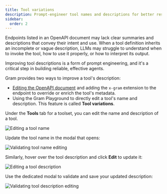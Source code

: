 ```yaml
---
title: Tool variations
description: Prompt-engineer tool names and descriptions for better results
sidebar:
  order: 2
---
```


Endpoints listed in an OpenAPI document may lack clear summaries and descriptions that convey their intent and use. When a tool definition inherits an incomplete or vague description, LLMs may struggle to understand when to invoke the tool, how to use it properly, or how to interpret its output. 

Improving tool descriptions is a form of prompt engineering, and it's a critical step in building reliable, effective agents.

Gram provides two ways to improve a tool's description:

- [Editing the OpenAPI document](/concepts/openapi#using-the-x-gram-extension) and adding the `x-gram` extension to the endpoint to override or enrich the tool's metadata.
- Using the Gram Playground to directly edit a tool's name and description. This feature is called **Tool variations**.

Under the **Tools** tab for a toolset, you can edit the name and description of a tool.

![Editing a tool name](/img/concepts/tool-variations/editing-tool-name.png)

Update the tool name in the modal that opens:

![Validating tool name editing](/img/concepts/tool-variations/validating-tool-name-editing.png)

Similarly, hover over the tool description and click **Edit** to update it:

![Editing a tool description](/img/concepts/tool-variations/editing-tool-description.png)

Use the dedicated modal to validate and save your updated description:

![Validating tool description editing](/img/concepts/tool-variations/validating-tool-description-editing.png)
